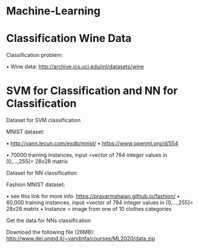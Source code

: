 # Machine-Learning
# Classification Wine Data
Classification problem:



• Wine data:
http://archive.ics.uci.edu/ml/datasets/wine

# SVM for Classification and NN for Classification



Dataset for SVM classification



MNIST dataset:



• http://yann.lecun.com/exdb/mnist/
• https://www.openml.org/d/554



• 70000 training instances, input =vector of 784
integer values in [0,…,255]= 28x28 matrix


Dataset for NN classification



Fashion MNIST dataset:



• see this link for more info:
https://pravarmahajan.github.io/fashion/
• 60,000 training instances, input =vector of 784
integer values in [0,…,255]= 28x28 matrix
• Instance = image from one of 10 clothes categories


Get the data for NNs classification



Download the following file (26MB):
http://www.dei.unipd.it/~vandinfa/courses/ML2020/data.zip
